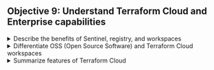 ## Objective 9: Understand Terraform Cloud and Enterprise capabilities	


<details><summary>Describe the benefits of Sentinel, registry, and workspaces</summary>
<p>

- Sentinel
  - An embedded [policy as a code](https://www.hashicorp.com/blog/why-policy-as-code/) framework used with Enterprise products. Policies written in the [Sentinel language](https://docs.hashicorp.com/sentinel/writing/)
  - Used for logic based policy decisions and can be extended to use information form external sources. 
  - ```tfe_sentinel_policy``` resource can be used to upload a policy using Terraform itself 
  - Sentinel can be used with Terraform Cloud as well by: 
    - Defining the policies - Policies are defined using the policy language with imports for parsing the Terraform plan, state and configuration.
    - Managing policies for organizations -  Users with permission to manage policies can add policies to their organization by configuring VCS integration or uploading policy sets through the API. They also define which workspaces the policy sets are checked against during runs. (More about permissions.)
    - Enforcing policy checks on runs - Policies are checked when a run is performed, after the terraform plan but before it can be confirmed or the terraform apply is executed.
    - Mocking Sentinel Terraform data -  Terraform Cloud provides the ability to generate mock data for any run within a workspace. This data can be used with the Sentinel CLI to test policies before deployment.
  

- Module Registry
  - Private module registry helps you share Terraform modules with other organizations. 
  - Support includes module versioning, search and filtering list of modules, and a configuration designer to build workspaces 
  - Similar to the [public Registry](https://www.terraform.io/docs/registry/index.html)
  - [Module Registry Announcement](https://www.hashicorp.com/blog/hashicorp-terraform-module-registry/)


- Workspaces
  - Using Workspaces is how Terraform Cloud organized infrastructure
  - Workspaces are Collections of Infrastructure - usually organizations have to manage many collections. 
  - Each collection contains a configuration, state data, and variables. 
  - Terraform Cloud manages infrastructure collections with workspaces instead of directories. A workspace contains everything Terraform needs to manage a given collection of infrastructure, and separate workspaces function like completely separate working directories.
  - [Terraform Enterprise: Understanding Workspaces And Modules](https://www.hashicorp.com/resources/terraform-enterprise-understanding-workspaces-and-modules/) 
  - TODO: Elaborate more on Workspaces 
</p>

</details>

<details><summary>Differentiate OSS (Open Source Software) and Terraform Cloud workspaces</summary>
<p>

- CLI Workspaces 
  - relates to persistent data stored in the backend, a feature for using one configuration to manage many similar grouped resources. 
  - uses with a Terraform's command line interface: ```terraform workspace new bar```

- Enterprise/Cloud Workspaces	
  - Uses Workspaces to manage break up parts of a system 
</p>

</details>

<details><summary>Summarize features of Terraform Cloud</summary>
<p>
Terraform Cloud
</p>

</details>
